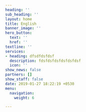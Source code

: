 ```yaml
---
heading: ''
sub_heading: ''
layout: home
title: English
banner_image: ''
hero_button:
  text: ''
  href: ''
textline: ''
services:
- heading: dfsdfdsfdsf
  description: fdsfdsfdsfdsfdsfdsf
  icon: ''
show_news: false
partners: []
show_staff: false
date: 2019-01-27 18:22:19 +0530
menu:
  navigation:
    weight: 6

---
```

